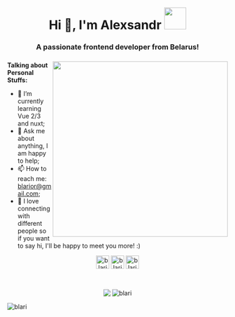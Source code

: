 <h1 align="center">Hi 👋, I'm Alexsandr <img src="https://media.giphy.com/media/mGcNjsfWAjY5AEZNw6/giphy.gif" width="50"></h1>

<h3 align="center">A passionate frontend developer from Belarus! </h3>

### <img align='right' src="https://media.giphy.com/media/836HiJc7pgzy8iNXCn/giphy.gif" width="400">

  
**Talking about Personal Stuffs:**

- 🌱 I’m currently learning Vue 2/3 and nuxt; 
- 💬 Ask me about anything, I am happy to help;
- 📫 How to reach me: blarior@gmail.com;
- 👯 I love connecting with different people so if you want to say hi, I'll be happy to meet you more! :)


<p align="center">
  <a href="https://linkedin.com/in/blari" target="blank"><img align="center" src="https://cdn.jsdelivr.net/npm/simple-icons@3.0.1/icons/linkedin.svg" alt="blari" height="30" width="30" /></a>
  <a href="https://fb.com/blarior" target="blank"><img align="center" src="https://cdn.jsdelivr.net/npm/simple-icons@3.0.1/icons/facebook.svg" alt="blarior" height="30" width="30" /></a>
  <a href="https://instagram.com/blarior" target="blank"><img align="center" src="https://cdn.jsdelivr.net/npm/simple-icons@3.0.1/icons/instagram.svg" alt="blarior" height="30" width="30" /></a>
</p>

<br/>
<p align="center">
<img align="center" src="https://github-readme-stats.anuraghazra1.vercel.app/api/top-langs/?username=blari" />
<img align="center" src="https://github-readme-stats.vercel.app/api?username=blari&show_icons=true" alt="blari" />
</p>
  <img src="https://komarev.com/ghpvc/?username=blari" alt="blari" />
